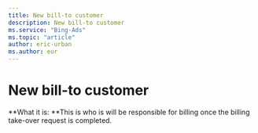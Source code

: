 ```yaml
---
title: New bill-to customer
description: New bill-to customer
ms.service: "Bing-Ads"
ms.topic: "article"
author: eric-urban
ms.author: eur
---
```


# New bill-to customer

**What it is: **This is who is will be responsible for billing once the billing take-over request is completed.


